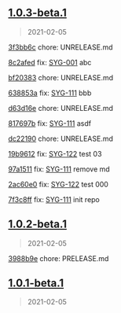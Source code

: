 
## [1.0.3-beta.1]
> 2021-02-05

[3f3bb6c](https://github.com/ookangzheng/test-action-semantic-release/commit/3f3bb6c) chore:   UNRELEASE.md

[8c2afed](https://github.com/ookangzheng/test-action-semantic-release/commit/8c2afed) fix: [SYG-001](https://coolbitx.atlassian.net/browse/SYG-001)   abc

[bf20383](https://github.com/ookangzheng/test-action-semantic-release/commit/bf20383) chore:   UNRELEASE.md

[638853a](https://github.com/ookangzheng/test-action-semantic-release/commit/638853a) fix: [SYG-111](https://coolbitx.atlassian.net/browse/SYG-111)   bbb

[d63d16e](https://github.com/ookangzheng/test-action-semantic-release/commit/d63d16e) chore:   UNRELEASE.md

[817697b](https://github.com/ookangzheng/test-action-semantic-release/commit/817697b) fix: [SYG-111](https://coolbitx.atlassian.net/browse/SYG-111)   asdf

[dc22190](https://github.com/ookangzheng/test-action-semantic-release/commit/dc22190) chore:   UNRELEASE.md

[19b9612](https://github.com/ookangzheng/test-action-semantic-release/commit/19b9612) fix: [SYG-122](https://coolbitx.atlassian.net/browse/SYG-122)   test 03

[97a1511](https://github.com/ookangzheng/test-action-semantic-release/commit/97a1511) fix: [SYG-111](https://coolbitx.atlassian.net/browse/SYG-111)   remove md

[2ac60e0](https://github.com/ookangzheng/test-action-semantic-release/commit/2ac60e0) fix: [SYG-122](https://coolbitx.atlassian.net/browse/SYG-122)   test 000

[7f3c8ff](https://github.com/ookangzheng/test-action-semantic-release/commit/7f3c8ff) fix: [SYG-111](https://coolbitx.atlassian.net/browse/SYG-111)   init repo


[1.0.3-beta.1]: https://github.com/ookangzheng/test-action-semantic-release/releases/tag/1.0.3-beta.1


## [1.0.2-beta.1]
> 2021-02-05

[3988b9e](https://github.com/ookangzheng/test-action-semantic-release/commit/3988b9e) chore:   PRELEASE.md


[1.0.2-beta.1]: https://github.com/ookangzheng/test-action-semantic-release/releases/tag/1.0.2-beta.1


## [1.0.1-beta.1]
> 2021-02-05

[](https://github.com/ookangzheng/test-action-semantic-release/commit/)   


[1.0.1-beta.1]: https://github.com/ookangzheng/test-action-semantic-release/releases/tag/1.0.1-beta.1
